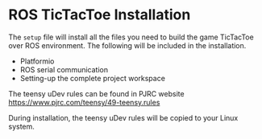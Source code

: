 # ROS TicTacToe Installation


The `setup` file will install all the files you need to build the game TicTacToe over ROS environment.
The following will be included in the installation.
- Platformio
- ROS serial communication
- Setting-up the complete project workspace


The teensy uDev rules can be found in PJRC website https://www.pjrc.com/teensy/49-teensy.rules

During installation, the teensy uDev rules will be copied to your Linux system.
